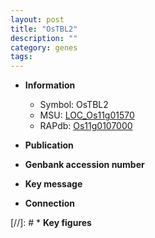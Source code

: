 ```yaml
---
layout: post
title: "OsTBL2"
description: ""
category: genes
tags: 
---
```


* **Information**  
    + Symbol: OsTBL2  
    + MSU: [LOC_Os11g01570](http://rice.uga.edu/cgi-bin/ORF_infopage.cgi?orf=LOC_Os11g01570)  
    + RAPdb: [Os11g0107000](http://rapdb.dna.affrc.go.jp/viewer/gbrowse_details/irgsp1?name=Os11g0107000)  

* **Publication**  

* **Genbank accession number**  

* **Key message**  

* **Connection**  

[//]: # * **Key figures**  


